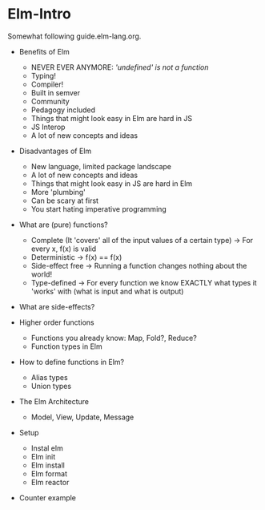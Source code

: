 # Elm-Intro

Somewhat following guide.elm-lang.org.

- Benefits of Elm
    - NEVER EVER ANYMORE: _'undefined' is not a function_
    - Typing!
    - Compiler!
    - Built in semver
    - Community
    - Pedagogy included
    - Things that might look easy in Elm are hard in JS
    - JS Interop
    - A lot of new concepts and ideas

- Disadvantages of Elm
    - New language, limited package landscape
    - A lot of new concepts and ideas
    - Things that might look easy in JS are hard in Elm
    - More 'plumbing'
    - Can be scary at first
    - You start hating imperative programming

- What are (pure) functions?
    - Complete (It 'covers' all of the input values of a certain type)
        -> For every x, f(x) is valid
    - Deterministic
        -> f(x) == f(x)
    - Side-effect free
        -> Running a function changes nothing about the world!
    - Type-defined
        -> For every function we know EXACTLY what types it 'works' with (what is input and what is output)
- What are side-effects?
- Higher order functions
    - Functions you already know: Map, Fold?, Reduce?
    - Function types in Elm
- How to define functions in Elm?
    - Alias types
    - Union types
- The Elm Architecture
     - Model, View, Update, Message
- Setup
    - Instal elm
    - Elm init
    - Elm install
    - Elm format
    - Elm reactor
- Counter example

